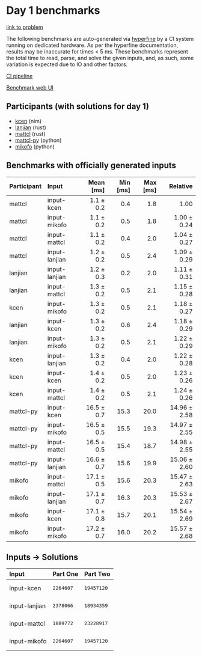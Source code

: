 # Day 1 benchmarks

[link to problem](https://adventofcode.com/2024/day/1)

The following benchmarks are auto-generated via
[hyperfine](https://github.com/sharkdp/hyperfine) by a CI system running on
dedicated hardware. As per the hyperfine documentation, results may be
inaccurate for times < 5 ms. These benchmarks represent the total time to read,
parse, and solve the given inputs, and, as such, some variation is expected due
to IO and other factors.

[CI pipeline](http://ci.papercode.net:8080/teams/main/pipelines/aoc2024)

[Benchmark web UI](https://aoc.ancalagon.black)


## Participants (with solutions for day 1)

- [kcen](https://github.com/kcen/aoc2024) (nim)
- [lanjian](https://github.com/lanjian/aoc-2024) (rust)
- [mattcl](https://github.com/mattcl/aoc2024) (rust)
- [mattcl-py](https://github.com/mattcl/aoc2024-py) (python)
- [mikofo](https://github.com/mikofo/aoc2024) (python)


## Benchmarks with officially generated inputs

| Participant | Input | Mean [ms] | Min [ms] | Max [ms] | Relative |
|:---|:---|---:|---:|---:|---:|
| mattcl | input-kcen | 1.1 ± 0.2 | 0.4 | 1.8 | 1.00 |
| mattcl | input-mikofo | 1.1 ± 0.2 | 0.5 | 1.8 | 1.00 ± 0.24 |
| mattcl | input-mattcl | 1.1 ± 0.2 | 0.4 | 2.0 | 1.04 ± 0.27 |
| mattcl | input-lanjian | 1.2 ± 0.2 | 0.5 | 2.4 | 1.09 ± 0.29 |
| lanjian | input-lanjian | 1.2 ± 0.3 | 0.2 | 2.0 | 1.11 ± 0.31 |
| lanjian | input-mattcl | 1.3 ± 0.2 | 0.5 | 2.1 | 1.15 ± 0.28 |
| kcen | input-mikofo | 1.3 ± 0.2 | 0.5 | 2.1 | 1.18 ± 0.27 |
| lanjian | input-kcen | 1.3 ± 0.2 | 0.6 | 2.4 | 1.18 ± 0.29 |
| lanjian | input-mikofo | 1.3 ± 0.2 | 0.5 | 2.1 | 1.22 ± 0.29 |
| kcen | input-lanjian | 1.3 ± 0.2 | 0.4 | 2.0 | 1.22 ± 0.28 |
| kcen | input-kcen | 1.4 ± 0.2 | 0.5 | 2.0 | 1.23 ± 0.26 |
| kcen | input-mattcl | 1.4 ± 0.2 | 0.5 | 2.1 | 1.24 ± 0.26 |
| mattcl-py | input-kcen | 16.5 ± 0.7 | 15.3 | 20.0 | 14.96 ± 2.58 |
| mattcl-py | input-mikofo | 16.5 ± 0.5 | 15.5 | 19.3 | 14.97 ± 2.55 |
| mattcl-py | input-mattcl | 16.5 ± 0.5 | 15.4 | 18.7 | 14.98 ± 2.55 |
| mattcl-py | input-lanjian | 16.6 ± 0.7 | 15.6 | 19.9 | 15.06 ± 2.60 |
| mikofo | input-mattcl | 17.1 ± 0.5 | 15.6 | 20.3 | 15.47 ± 2.63 |
| mikofo | input-lanjian | 17.1 ± 0.7 | 16.3 | 20.3 | 15.53 ± 2.67 |
| mikofo | input-kcen | 17.1 ± 0.8 | 15.7 | 20.1 | 15.54 ± 2.69 |
| mikofo | input-mikofo | 17.2 ± 0.7 | 16.0 | 20.2 | 15.57 ± 2.68 |


## Inputs -> Solutions

| Input | Part One | Part Two |
|:---|:---|:---|
|input-kcen|<pre>2264607</pre>|<pre>19457120</pre>|
|input-lanjian|<pre>2378066</pre>|<pre>18934359</pre>|
|input-mattcl|<pre>1889772</pre>|<pre>23228917</pre>|
|input-mikofo|<pre>2264607</pre>|<pre>19457120</pre>|